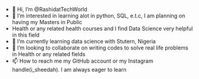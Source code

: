 - 👋 Hi, I’m @RashidatTechWorld
- 👀 I’m interested in learning alot in python, SQL, e.t.c, I am planning on having my Masters in Public
- Health or any related health courses and I find Data Science very helpful in this field
- 🌱 I’m currently learning data science with Stutern, Nigeria
- 💞️ I’m looking to collaborate on writing codes to solve real life problems in Health or any related fields
- 📫 How to reach me my GitHub account or my Instagram handle(i_sheedah). I am always eager to learn

<!---
RashidatTechWorld/RashidatTechWorld is a ✨ special ✨ repository because its `README.md` (this file) appears on your GitHub profile.
You can click the Preview link to take a look at your changes.
--->
